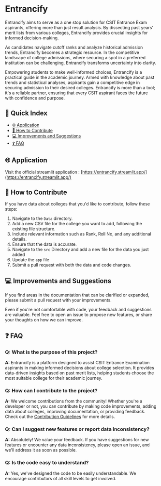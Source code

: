 # Entrancify

Entrancify aims to serve as a one stop solution for CSIT Entrance Exam aspirants, offering more than just result analysis. By dissecting past years' merit lists from various colleges, Entrancify provides crucial insights for informed decision-making.

As candidates navigate cutoff ranks and analyze historical admission trends, Entrancify becomes a strategic resource. In the competitive landscape of college admissions, where securing a spot in a preferred institution can be challenging, Entrancify transforms uncertainty into clarity.

Empowering students to make well-informed choices, Entrancify is a practical guide in the academic journey. Armed with knowledge about past trends and statistical analyses, aspirants gain a competitive edge in securing admission to their desired colleges. Entrancify is more than a tool; it's a reliable partner, ensuring that every CSIT aspirant faces the future with confidence and purpose.

## 📖 Quick Index
* [🌐 Application](https://entrancify.streamlit.app/)
* [🤝 How to Contribute](#-how-to-contribute)
* [💻 Improvements and Suggestions](#-improvements-and-suggestions)
* [❓ FAQ](#-faq)

## 🌐 Application

Visit the official streamlit application : [https://entrancify.streamlit.app/](https://entrancify.streamlit.app/)

## 🤝 How to Contribute

If you have data about colleges that you'd like to contribute, follow these steps:

1. Navigate to the `Data` directory.
2. Add a new CSV file for the college you want to add, following the existing file structure.
3. Include relevant information such as Rank, Roll No, and any additional details.
4. Ensure that the data is accurate.
5. Navigate to the `src` Directory and add a new file for the data you just added
6. Update the `app` file
7. Submit a pull request with both the data and code changes.

## 💻 Improvements and Suggestions

If you find areas in the documentation that can be clarified or expanded, please submit a pull request with your improvements.

Even if you're not comfortable with code, your feedback and suggestions are valuable. Feel free to open an issue to propose new features, or share your thoughts on how we can improve.


## ❓ FAQ

### Q: What is the purpose of this project?

**A:** Entrancify is a platform designed to assist CSIT Entrance Examination aspirants in making informed decisions about college selection. It provides data-driven insights based on past merit lists, helping students choose the most suitable college for their academic journey.

### Q: How can I contribute to the project?

**A:** We welcome contributions from the community! Whether you're a developer or not, you can contribute by making code improvements, adding data about colleges, improving documentation, or providing feedback. Check out the [Contribution Guidelines](#-How-to-Contribute) for more details.

### Q: Can I suggest new features or report data inconsistency?

**A:** Absolutely! We value your feedback. If you have suggestions for new features or encounter any data inconsistency, please open an issue, and we'll address it as soon as possible.

### Q: Is the code easy to understand?

**A:** Yes, we've designed the code to be easily understandable. We encourage contributors of all skill levels to get involved.